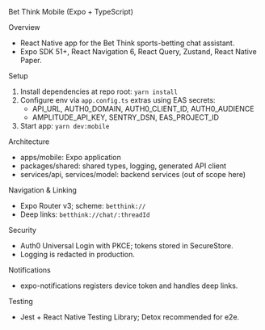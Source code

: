 Bet Think Mobile (Expo + TypeScript)

Overview
- React Native app for the Bet Think sports-betting chat assistant.
- Expo SDK 51+, React Navigation 6, React Query, Zustand, React Native Paper.

Setup
1) Install dependencies at repo root: `yarn install`
2) Configure env via `app.config.ts` extras using EAS secrets:
   - API_URL, AUTH0_DOMAIN, AUTH0_CLIENT_ID, AUTH0_AUDIENCE
   - AMPLITUDE_API_KEY, SENTRY_DSN, EAS_PROJECT_ID
3) Start app: `yarn dev:mobile`

Architecture
- apps/mobile: Expo application
- packages/shared: shared types, logging, generated API client
- services/api, services/model: backend services (out of scope here)

Navigation & Linking
- Expo Router v3; scheme: `betthink://`
- Deep links: `betthink://chat/:threadId`

Security
- Auth0 Universal Login with PKCE; tokens stored in SecureStore.
- Logging is redacted in production.

Notifications
- expo-notifications registers device token and handles deep links.

Testing
- Jest + React Native Testing Library; Detox recommended for e2e.

